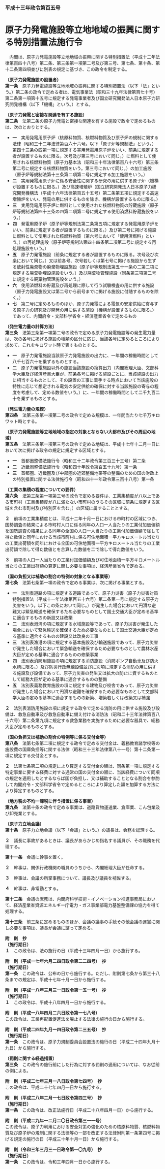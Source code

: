 ### 平成十三年政令第百五号  
# 原子力発電施設等立地地域の振興に関する特別措置法施行令  
　内閣は、原子力発電施設等立地地域の振興に関する特別措置法（平成十二年法律第百四十八号）第二条、第三条第一項第二号及び第三号、第七条、第十条、第十二条第四項並びに別表の規定に基づき、この政令を制定する。  
  
**（原子力発電施設の設置者）**  
**第一条**　原子力発電施設等立地地域の振興に関する特別措置法（以下「法」という。）第二条の政令で定める者は、電気事業法（昭和三十九年法律第百七十号）第二条第一項第十五号に規定する発電事業者及び国立研究開発法人日本原子力研究開発機構（以下「機構」という。）とする。  
  
**（原子力発電と密接な関連を有する施設）**  
**第二条**　法第二条の原子力発電と密接な関連を有する施設で政令で定めるものは、次のとおりとする。  
* **一**　実用発電用原子炉（核原料物質、核燃料物質及び原子炉の規制に関する法律（昭和三十二年法律第百六十六号。以下「原子炉等規制法」という。）第四十三条の四第一項に規定する実用発電用原子炉をいい、前条に規定する者が設置するものに限る。次号及び第三号において同じ。）に燃料として使用される核燃料物質（原子力基本法（昭和三十年法律第百八十六号）第三条第二号に規定する核燃料物質をいう。第三号において同じ。）の加工施設（原子炉等規制法第十三条第二項第二号に規定する加工施設をいう。）  
* **二**　実用発電用原子炉に係る安全性に関する研究の用に供する原子炉（機構が設置するものに限る。）及び高速増殖炉（国立研究開発法人日本原子力研究開発機構法（平成十六年法律第百五十五号）第二条第五項に規定する高速増殖炉をいい、発電の用に供するものを除き、機構が設置するものに限る。）  
* **三**　実用発電用原子炉に燃料として使用された核燃料物質の貯蔵施設（原子炉等規制法第四十三条の四第二項第二号に規定する使用済燃料貯蔵施設をいう。）  
* **四**　発電用原子炉（原子炉等規制法第二条第五項に規定する発電用原子炉をいい、前条に規定する者が設置するものに限る。）及び第二号に掲げる施設に燃料として使用された核燃料物質（第六号において「使用済燃料」という。）の再処理施設（原子炉等規制法第四十四条第二項第二号に規定する再処理施設をいう。）  
* **五**　原子力発電施設（前条に規定する者が設置するものに限る。次号及び次条において同じ。）又は前各号、次号若しくは第七号に掲げる施設から生ずる放射性廃棄物の廃棄物埋設施設（原子炉等規制法第五十一条の二第二項に規定する廃棄物埋設施設をいう。）及び廃棄物管理施設（同条第三項第二号に規定する廃棄物管理施設をいう。）  
* **六**　使用済燃料の貯蔵及び再処理に際して行う試験検査の用に供する施設（原子力発電施設又は第二号から前号までに掲げる施設に付随するものを除く。）  
* **七**　第二号に定めるもののほか、原子力発電による電気の安定供給に寄与する原子力の研究及び開発の用に供する施設（機構が設置するものに限る。）であって、内閣府令・文部科学省令・経済産業省令で定めるもの  
  
**（発生電力量の計算方法）**  
**第三条**　法第三条第一項第二号の政令で定める原子力発電施設等の発生電力量は、次の各号に掲げる施設の種類の区分に応じ、当該各号に定めるところにより求めて、これをキロワット時で表すものとする。  
* **一**　原子力発電施設当該原子力発電施設の出力に、一年間の稼働時間として八千七百六十を乗ずるものとする。  
* **二**　原子力発電施設以外の施設当該施設の換算出力（内閣総理大臣、文部科学大臣及び経済産業大臣が、前条各号に掲げる施設ごとに、当該施設の出力に相当するものとして、その設置の工事に着手する時点において当該施設の特性に応じて想定される電気の安定供給の確保に対する当該施設の寄与の程度を考慮して、定める数値をいう。）に、一年間の稼働時間として二千九百二十を乗ずるものとする。  
  
**（発生電力量の規模）**  
**第四条**　法第三条第一項第二号の政令で定める規模は、一年間当たり七千万キロワット時とする。  
  
**（原子力発電施設等立地地域の指定の対象とならない大都市及びその周辺の地域）**  
**第五条**　法第三条第一項第三号の政令で定める地域は、平成十七年十二月一日において次に掲げる政令の規定に規定する区域とする。  
* **一**　首都圏整備法施行令（昭和三十二年政令第三百三十三号）第二条  
* **二**　近畿圏整備法施行令（昭和四十年政令第百五十九号）第一条  
* **三**　首都圏、近畿圏及び中部圏の近郊整備地帯等の整備のための国の財政上の特別措置に関する法律施行令（昭和四十一年政令第三百十八号）第一条  
  
**（工業の集積の程度についての要件）**  
**第六条**　法第三条第一項第三号の政令で定める要件は、工業集積度が八以上である市町村（工業集積度が八に満たない市町村のうちその区域に前条に規定する区域を含む市町村及び特別区を含む。）の区域に属することとする。  
  
**２**　前項の工業集積度とは、平成十二年十月一日における市町村の区域につき、国勢調査の結果による市町村人口に係る同年の人口一人当たりの工業付加価値額を国勢調査の結果による同年の全国の人口一人当たりの工業付加価値額で除して得た数値と同年における当該市町村に係る可住地面積一平方キロメートル当たりの工業出荷額を同年における全国の可住地面積一平方キロメートル当たりの工業出荷額で除して得た数値とを合算した数値を二で除して得た数値をいう。  
  
**３**　前項の人口一人当たりの工業付加価値額及び可住地面積一平方キロメートル当たりの工業出荷額の算定に関し必要な事項は、経済産業省令で定める。  
  
**（国の負担又は補助の割合の特例の対象となる事業等）**  
**第七条**　法第七条第一項の政令で定める事業は、次に掲げる事業とする。  
* **一**　法別表道路の項に規定する道路であって、原子力災害（原子力災害対策特別措置法（平成十一年法律第百五十六号）第二条第一号に規定する原子力災害をいう。以下この条において同じ。）が発生した場合において円滑な避難又は緊急輸送を確保するため必要なものとして国土交通大臣が定める基準に適合するものの新設又は改築  
* **二**　法別表港湾の項に規定する水域施設等であって、原子力災害が発生した場合において緊急輸送を確保するため必要なものとして国土交通大臣が定める基準に適合するものの建設又は改良の工事  
* **三**　法別表漁港の項に規定する基本施設及び輸送施設であって、原子力災害が発生した場合において緊急輸送を確保するため必要なものとして農林水産大臣が定める基準に適合するものの修築事業  
* **四**　法別表消防用施設の項に規定する消防施設（消防ポンプ自動車及び防火水槽に限る。）及び防災行政無線設備並びに次項に規定する消防の用に供する施設及び設備であって、原子力災害の発生又は拡大の防止に資するものとして総務大臣が定める基準に適合するものの整備  
* **五**　法別表義務教育施設の項に規定する建物及び校舎であって、原子力災害が発生した場合において円滑な避難を確保するため必要なものとして文部科学大臣の定める基準に適合するものの新築、増築若しくは改築又は補強  
  
**２**　法別表消防用施設の項に規定する政令で定める消防の用に供する施設及び設備は、救急自動車及び救急自動車に備え付ける消防法（昭和二十三年法律第百八十六号）第二条第九項に規定する救急業務を実施するために必要な器具で、総務大臣が定めるものとする。  
  
**（国の負担又は補助の割合の特例等に係る交付金等）**  
**第八条**　法第七条第二項に規定する政令で定める交付金は、義務教育諸学校等の施設費の国庫負担等に関する法律（昭和三十三年法律第八十一号）第十二条第一項に規定する交付金とする。  
  
**２**　法第七条第二項の規定により算定する交付金の額は、同条第一項に規定する特定事業に要する経費に対する通常の国の交付金の額に、当該経費について同項の規定を適用したとするならば国が負担し、又は補助することとなる割合を参酌して内閣府令・文部科学省令で定めるところにより算定した額を加算する方法により算定するものとする。  
  
**（地方税の不均一課税に伴う措置に係る事業）**  
**第九条**　法第十条の政令で定める事業は、道路貨物運送業、倉庫業、こん包業及び卸売業とする。  
  
**（原子力立地会議）**  
**第十条**　原子力立地会議（以下「会議」という。）の議長は、会務を総理する。  
  
**２**　議長に事故があるときは、議長があらかじめ指名する議員が、その職務を代理する。  
  
**第十一条**　会議に幹事を置く。  
  
**２**　幹事は、関係行政機関の職員のうちから、内閣総理大臣が任命する。  
  
**３**　幹事は、会議の所掌事務について、議長及び議員を補佐する。  
  
**４**　幹事は、非常勤とする。  
  
**第十二条**　会議の庶務は、内閣府科学技術・イノベーション推進事務局において、経済産業省資源エネルギー庁電力・ガス事業部電力基盤整備課の協力を得て処理する。  
  
**第十三条**　前三条に定めるもののほか、会議の議事の手続その他会議の運営に関し必要な事項は、議長が会議に諮って定める。  
  
**附　則　抄**  
**（施行期日）**  
**１**　この政令は、法の施行の日（平成十三年四月一日）から施行する。  
  
**附　則（平成一七年六月二四日政令第二二四号）　抄**  
**（施行期日）**  
**第一条**　この政令は、公布の日から施行する。ただし、附則第七条から第三十八条までの規定は、平成十七年十月一日から施行する。  
  
**附　則（平成一八年三月三一日政令第一五一号）　抄**  
**（施行期日）**  
**１**　この政令は、平成十八年四月一日から施行する。  
  
**附　則（平成一八年四月二六日政令第一七八号）**  
この政令は、工業再配置促進法を廃止する法律の施行の日から施行する。  
  
**附　則（平成二四年九月一四日政令第二三五号）　抄**  
**（施行期日）**  
**第一条**　この政令は、原子力規制委員会設置法の施行の日（平成二十四年九月十九日）から施行する。  
  
**（罰則に関する経過措置）**  
**第三条**　この政令の施行前にした行為に対する罰則の適用については、なお従前の例による。  
  
**附　則（平成二七年三月一八日政令第七四号）　抄**  
この政令は、平成二十七年四月一日から施行する。  
  
**附　則（平成二八年二月一七日政令第四三号）　抄**  
**（施行期日）**  
**第一条**　この政令は、改正法施行日（平成二十八年四月一日）から施行する。  
  
**附　則（平成二九年一二月二〇日政令第三一一号）**  
この政令は、原子力利用における安全対策の強化のための核原料物質、核燃料物質及び原子炉の規制に関する法律等の一部を改正する法律附則第一条第四号に掲げる規定の施行の日（平成三十年十月一日）から施行する。  
  
**附　則（令和三年三月三一日政令第一〇九号）　抄**  
**（施行期日）**  
**第一条**　この政令は、令和三年四月一日から施行する。  
  
